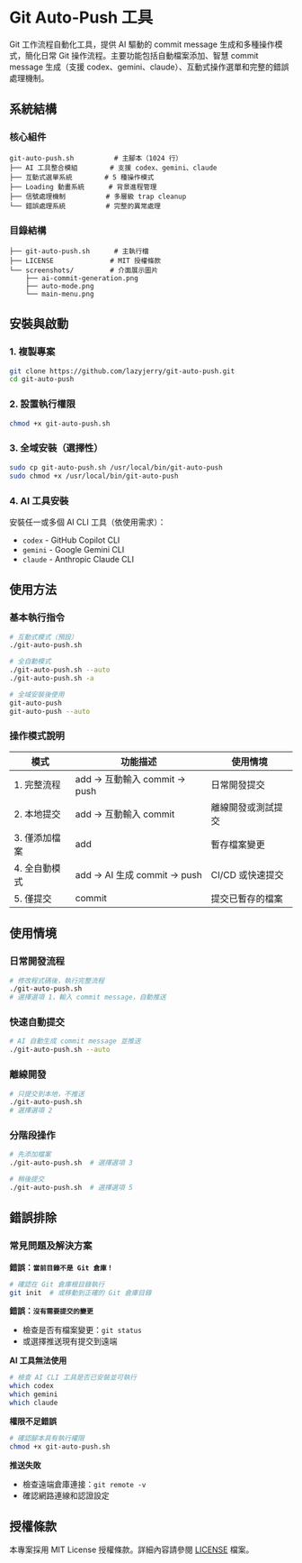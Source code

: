 # Git Auto-Push 工具

Git 工作流程自動化工具，提供 AI 驅動的 commit message 生成和多種操作模式，簡化日常 Git 操作流程。主要功能包括自動檔案添加、智慧 commit message 生成（支援 codex、gemini、claude）、互動式操作選單和完整的錯誤處理機制。

## 系統結構

### 核心組件
```
git-auto-push.sh          # 主腳本（1024 行）
├── AI 工具整合模組        # 支援 codex、gemini、claude
├── 互動式選單系統        # 5 種操作模式
├── Loading 動畫系統      # 背景進程管理
├── 信號處理機制          # 多層級 trap cleanup
└── 錯誤處理系統          # 完整的異常處理
```

### 目錄結構
```
├── git-auto-push.sh      # 主執行檔
├── LICENSE              # MIT 授權條款
└── screenshots/         # 介面展示圖片
    ├── ai-commit-generation.png
    ├── auto-mode.png
    └── main-menu.png
```

## 安裝與啟動

### 1. 複製專案
```bash
git clone https://github.com/lazyjerry/git-auto-push.git
cd git-auto-push
```

### 2. 設置執行權限
```bash
chmod +x git-auto-push.sh
```

### 3. 全域安裝（選擇性）
```bash
sudo cp git-auto-push.sh /usr/local/bin/git-auto-push
sudo chmod +x /usr/local/bin/git-auto-push
```

### 4. AI 工具安裝
安裝任一或多個 AI CLI 工具（依使用需求）：
- `codex` - GitHub Copilot CLI
- `gemini` - Google Gemini CLI
- `claude` - Anthropic Claude CLI

## 使用方法

### 基本執行指令
```bash
# 互動式模式（預設）
./git-auto-push.sh

# 全自動模式
./git-auto-push.sh --auto
./git-auto-push.sh -a

# 全域安裝後使用
git-auto-push
git-auto-push --auto
```

### 操作模式說明

| 模式 | 功能描述 | 使用情境 |
|------|----------|----------|
| 1. 完整流程 | add → 互動輸入 commit → push | 日常開發提交 |
| 2. 本地提交 | add → 互動輸入 commit | 離線開發或測試提交 |
| 3. 僅添加檔案 | add | 暫存檔案變更 |
| 4. 全自動模式 | add → AI 生成 commit → push | CI/CD 或快速提交 |
| 5. 僅提交 | commit | 提交已暫存的檔案 |

## 使用情境

### 日常開發流程
```bash
# 修改程式碼後，執行完整流程
./git-auto-push.sh
# 選擇選項 1，輸入 commit message，自動推送
```

### 快速自動提交
```bash
# AI 自動生成 commit message 並推送
./git-auto-push.sh --auto
```

### 離線開發
```bash
# 只提交到本地，不推送
./git-auto-push.sh
# 選擇選項 2
```

### 分階段操作
```bash
# 先添加檔案
./git-auto-push.sh  # 選擇選項 3

# 稍後提交
./git-auto-push.sh  # 選擇選項 5
```

## 錯誤排除

### 常見問題及解決方案

**錯誤：`當前目錄不是 Git 倉庫！`**
```bash
# 確認在 Git 倉庫根目錄執行
git init  # 或移動到正確的 Git 倉庫目錄
```

**錯誤：`沒有需要提交的變更`**
- 檢查是否有檔案變更：`git status`
- 或選擇推送現有提交到遠端

**AI 工具無法使用**
```bash
# 檢查 AI CLI 工具是否已安裝並可執行
which codex
which gemini  
which claude
```

**權限不足錯誤**
```bash
# 確認腳本具有執行權限
chmod +x git-auto-push.sh
```

**推送失敗**
- 檢查遠端倉庫連接：`git remote -v`
- 確認網路連線和認證設定

## 授權條款

本專案採用 MIT License 授權條款。詳細內容請參閱 [LICENSE](LICENSE) 檔案。
